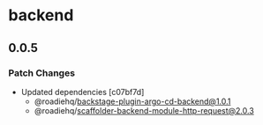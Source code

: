 # backend

## 0.0.5

### Patch Changes

- Updated dependencies [c07bf7d]
  - @roadiehq/backstage-plugin-argo-cd-backend@1.0.1
  - @roadiehq/scaffolder-backend-module-http-request@2.0.3
